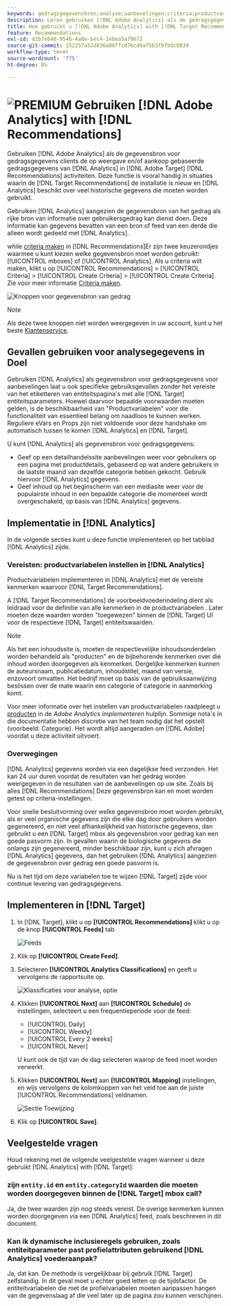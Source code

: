```yaml
---
keywords: gedragsgegevensbron;analyse;aanbevelingen;criteria;productvariabelen
description: Leren gebruiken [!DNL Adobe Analytics] als de gedragsgegevensbron om de op weergave en/of aankoop gebaseerde gedragsgegevens van [!DNL Analytics] in [!DNL Target Recommendations].
title: Hoe gebruikt u [!DNL Adobe Analytics] with [!DNL Target Recommendations]?
feature: Recommendations
exl-id: d2b7e840-9546-4a8e-bec4-1ebea5a79672
source-git-commit: 152257a52d836a88ffcd76cd9af5b3fbfbdc0839
workflow-type: tm+mt
source-wordcount: '775'
ht-degree: 0%

---
```


# ![PREMIUM](/help/main/assets/premium.png) Gebruiken [!DNL Adobe Analytics] with [!DNL Recommendations]

Gebruiken [!DNL Adobe Analytics] als de gegevensbron voor gedragsgegevens clients de op weergave en/of aankoop gebaseerde gedragsgegevens van [!DNL Analytics] in [!DNL Adobe Target] [!DNL Recommendations] activiteiten. Deze functie is vooral handig in situaties waarin de [!DNL Target Recommendations] de installatie is nieuw en [!DNL Analytics] beschikt over veel historische gegevens die moeten worden gebruikt.

Gebruiken [!DNL Analytics] aangezien de gegevensbron van het gedrag als rijke bron van informatie over gebruikersgedrag kan dienst doen. Deze informatie kan gegevens bevatten van een bron of feed van een derde die alleen wordt gedeeld met [!DNL Analytics].

while [criteria maken](/help/main/c-recommendations/c-algorithms/create-new-algorithm.md) in [!DNL Recommendations]Er zijn twee keuzerondjes waarmee u kunt kiezen welke gegevensbron moet worden gebruikt: [!UICONTROL mboxes] of [!UICONTROL Analytics]. Als u criteria wilt maken, klikt u op [!UICONTROL Recommendations] > [!UICONTROL Criteria] > [!UICONTROL Create Criteria] > [!UICONTROL Create Criteria]. Zie voor meer informatie [Criteria maken](/help/main/c-recommendations/c-algorithms/create-new-algorithm.md).

![Knoppen voor gegevensbron van gedrag](assets/behavioral-data-source.png)

>[!NOTE]
>
>Als deze twee knoppen niet worden weergegeven in uw account, kunt u het beste [Klantenservice](/help/main/cmp-resources-and-contact-information.md#reference_ACA3391A00EF467B87930A450050077C).

## Gevallen gebruiken voor analysegegevens in Doel

Gebruiken [!DNL Analytics] als gegevensbron voor gedragsgegevens voor aanbevelingen laat u ook specifieke gebruiksgevallen zonder het vereiste van het etiketteren van entiteitspagina&#39;s met alle [!DNL Target] entiteitsparameters. Hoewel daarvoor bepaalde voorwaarden moeten gelden, is de beschikbaarheid van &quot;Productvariabelen&quot; voor die functionaliteit van essentieel belang om naadloos te kunnen werken. Reguliere eVars en Props zijn niet voldoende voor deze handshake om automatisch tussen te komen [!DNL Analytics] en [!DNL Target].

U kunt [!DNL Analytics] als gegevensbron voor gedragsgegevens:

* Geef op een detailhandelssite aanbevelingen weer voor gebruikers op een pagina met productdetails, gebaseerd op wat andere gebruikers in de laatste maand van dezelfde categorie hebben gekocht. Gebruik hiervoor [!DNL Analytics] gegevens.
* Geef inhoud op het beginscherm van een mediasite weer voor de populairste inhoud in een bepaalde categorie die momenteel wordt overgeschakeld, op basis van [!DNL Analytics] gegevens.

## Implementatie in [!DNL Analytics]

In de volgende secties kunt u deze functie implementeren op het tabblad [!DNL Analytics] zijde.

### Vereisten: productvariabelen instellen in [!DNL Analytics]

Productvariabelen implementeren in [!DNL Analytics] met de vereiste kenmerken waarvoor [!DNL Target Recommendations].

A [!DNL Target Recommendations] de voorbeeldvoederindeling dient als leidraad voor de definitie van alle kenmerken in de productvariabelen . Later moeten deze waarden worden &quot;toegewezen&quot; binnen de [!DNL Target] UI voor de respectieve [!DNL Target] entiteitswaarden.

>[!NOTE]
>
>Als het een inhoudssite is, moeten de respectievelijke inhoudsonderdelen worden behandeld als &quot;producten&quot; en de bijbehorende kenmerken over die inhoud worden doorgegeven als kenmerken. Dergelijke kenmerken kunnen de auteursnaam, publicatiedatum, inhoudstitel, maand van versie, enzovoort omvatten. Het bedrijf moet op basis van de gebruiksaanwijzing beslissen over de mate waarin een categorie of categorie in aanmerking komt.

Voor meer informatie over het instellen van productvariabelen raadpleegt u [producten](https://experienceleague.adobe.com/docs/analytics/implementation/vars/page-vars/products.html) in de *Adobe Analytics implementeren* hulplijn. Sommige nota&#39;s in die documentatie hebben discretie van het team nodig dat het opstelt (voorbeeld: Categorie). Het wordt altijd aangeraden om [!DNL Adobe] voordat u deze activiteit uitvoert.

### Overwegingen

[!DNL Analytics] gegevens worden via een dagelijkse feed verzonden. Het kan 24 uur duren voordat de resultaten van het gedrag worden weergegeven in de resultaten van de aanbevelingen op uw site. Zoals bij alles [!DNL Recommendations] Deze gegevensbron kan en moet worden getest op criteria-instellingen.

Voor snelle besluitvorming over welke gegevensbron moet worden gebruikt, als er veel organische gegevens zijn die elke dag door gebruikers worden gegenereerd, en niet veel afhankelijkheid van historische gegevens, dan gebruikt u een [!DNL Target] mbox als gegevensbron voor gedrag kan een goede pasvorm zijn. In gevallen waarin de biologische gegevens die onlangs zijn gegenereerd, minder beschikbaar zijn, kunt u zich afvragen [!DNL Analytics] gegevens, dan het gebruiken [!DNL Analytics] aangezien de gegevensbron over gedrag een goede pasvorm is.

Nu is het tijd om deze variabelen toe te wijzen [!DNL Target] zijde voor continue levering van gedragsgegevens.

## Implementeren in [!DNL Target]

1. In [!DNL Target], klikt u op **[!UICONTROL Recommendations]** klikt u op de knop **[!UICONTROL Feeds]** tab.

   ![Feeds](/help/main/c-recommendations/c-algorithms/assets/feeds-tab.png)

1. Klik op **[!UICONTROL Create Feed]**.

1. Selecteren **[!UICONTROL Analytics Classifications]** en geeft u vervolgens de rapportsuite op.

   ![Klassificaties voor analyse, optie](/help/main/c-recommendations/c-algorithms/assets/analytics-classifications.png)

1. Klikken **[!UICONTROL Next]** aan **[!UICONTROL Schedule]** de instellingen, selecteert u een frequentieperiode voor de feed:

   * [!UICONTROL Daily]
   * [!UICONTROL Weekly]
   * [!UICONTROL Every 2 weeks]
   * [!UICONTROL Never]

   U kunt ook de tijd van de dag selecteren waarop de feed moet worden verwerkt.

1. Klikken **[!UICONTROL Next]** aan  **[!UICONTROL Mapping]** instellingen, en wijs vervolgens de kolomkoppen van het veld toe aan de juiste [!UICONTROL Recommendations] veldnamen.

   ![Sectie Toewijzing](/help/main/c-recommendations/c-algorithms/assets/mapping.png)

1. Klik op **[!UICONTROL Save]**.

## Veelgestelde vragen

Houd rekening met de volgende veelgestelde vragen wanneer u deze gebruikt [!DNL Analytics] with [!DNL Target]:

### zijn `entity.id` en `entity.categoryId` waarden die moeten worden doorgegeven binnen de [!DNL Target] mbox call?

Ja, die twee waarden zijn nog steeds vereist. De overige kenmerken kunnen worden doorgegeven via een [!DNL Analytics] feed, zoals beschreven in dit document.

### Kan ik dynamische inclusieregels gebruiken, zoals entiteitparameter past profielattributen gebruikend [!DNL Analytics] voederaanpak?

Ja, dat kan. De methode is vergelijkbaar bij gebruik [!DNL Target] zelfstandig. In dit geval moet u echter goed letten op de tijdsfactor. De entiteitvariabelen die met de profielvariabelen moeten aanpassen hangen van de gegevenslaag af die veel later op de pagina zou kunnen verschijnen.
